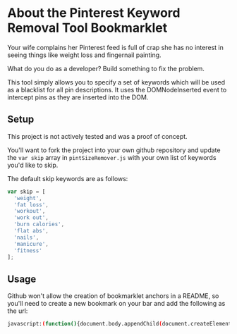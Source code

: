 # About the Pinterest Keyword Removal Tool Bookmarklet #

Your wife complains her Pinterest feed is full of crap she has no interest in seeing things like weight loss and fingernail painting. 

What do you do as a developer? Build something to fix the problem.

This tool simply allows you to specify a set of keywords which will be used as a blacklist for all pin descriptions. It uses
the DOMNodeInserted event to intercept pins as they are inserted into the DOM. 

## Setup ##

This project is not actively tested and was a proof of concept.

You'll want to fork the project into your own github repository and update the `var skip` array in `pintSizeRemover.js` with your own list of keywords you'd like to skip.

The default skip keywords are as follows:

```js
var skip = [
  'weight', 
  'fat loss', 
  'workout', 
  'work out', 
  'burn calories', 
  'flat abs', 
  'nails', 
  'manicure', 
  'fitness'
];
```

## Usage ##

Github won't allow the creation of bookmarklet anchors in a README, so you'll need to
create a new bookmark on your bar and add the following as the url:

```bash
javascript:(function(){document.body.appendChild(document.createElement('script')).src='https://raw.github.com/cballou/Pinterest-Keyword-Removal-Tool/master/pintSizeRemover.js';})();
```
